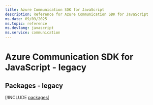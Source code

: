 ```yaml
---
title: Azure Communication SDK for JavaScript
description: Reference for Azure Communication SDK for JavaScript
ms.date: 09/09/2025
ms.topic: reference
ms.devlang: javascript
ms.service: communication
---
```

# Azure Communication SDK for JavaScript - legacy
## Packages - legacy
[!INCLUDE [packages](communication-index.md)]